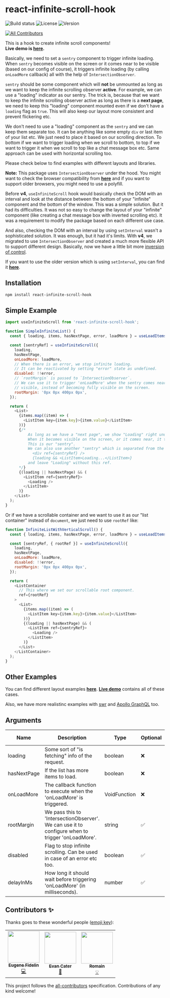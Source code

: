 # react-infinite-scroll-hook

![Build status](https://img.shields.io/github/actions/workflow/status/onderonur/react-infinite-scroll-hook/main.yml)
![License](https://img.shields.io/npm/l/react-infinite-scroll-hook)
![Version](https://img.shields.io/npm/v/react-infinite-scroll-hook)

<!-- ALL-CONTRIBUTORS-BADGE:START - Do not remove or modify this section -->
[![All Contributors](https://img.shields.io/badge/all_contributors-3-orange.svg?style=flat-square)](#contributors-)
<!-- ALL-CONTRIBUTORS-BADGE:END -->

This is a hook to create infinite scroll components!  
**Live demo is [here](https://onderonur.github.io/react-infinite-scroll-hook/).**

Basically, we need to set a `sentry` component to trigger infinite loading. When `sentry` becomes visible on the screen or it comes near to be visible (based on our config of course), it triggers infinite loading (by calling `onLoadMore` callback) all with the help of `IntersectionObserver`.

`sentry` should be some component which will **not** be unmounted as long as we want to keep the infinite scrolling observer **active**. For example, we can use a "loading" indicator as our sentry. The trick is, because that we want to keep the infinite scrolling observer active as long as there is a **next page**, we need to keep this "loading" component mounted even if we don't have a `loading` flag as `true`. This will also keep our layout more consistent and prevent flickering etc.

We don't need to use a "loading" component as the `sentry` and we can keep them separate too. It can be anything like some empty `div` or last item of your list etc. We just need to place it based on our scrolling direction. To bottom if we want to trigger loading when we scroll to bottom, to top if we want to trigger it when we scroll to top like a chat message box etc. Same approach can be used with horizontal scrolling too.

Please check below to find examples with different layouts and libraries.

**Note:** This package uses `IntersectionObserver` under the hood. You might want to check the browser compatibility from **[here](https://caniuse.com/intersectionobserver)** and if you want to support older browsers, you might need to use a polyfill.

Before **v4**, `useInfiniteScroll` hook would basically check the DOM with an interval and look at the distance between the bottom of your "infinite" component and the bottom of the window. This was a simple solution. But it had its difficulties. It was not so easy to change the layout of your "infinite" component (like creating a chat message box with inverted scrolling etc). It was a requirement to modify the package based on each different use case.

And also, checking the DOM with an interval by using `setInterval` wasn't a sophisticated solution. It was enough, but it had it's limits.
With **v4**, we migrated to use `IntersectionObserver` and created a much more flexible API to support different design. Basically, now we have a little bit more [inversion of control](https://kentcdodds.com/blog/inversion-of-control).

If you want to use the older version which is using `setInterval`, you can find it **[here](https://github.com/onderonur/react-infinite-scroll-hook/tree/v3)**.

## Installation

```sh
npm install react-infinite-scroll-hook
```

## Simple Example

```javascript
import useInfiniteScroll from 'react-infinite-scroll-hook';

function SimpleInfiniteList() {
  const { loading, items, hasNextPage, error, loadMore } = useLoadItems();

  const [sentryRef] = useInfiniteScroll({
    loading,
    hasNextPage,
    onLoadMore: loadMore,
    // When there is an error, we stop infinite loading.
    // It can be reactivated by setting "error" state as undefined.
    disabled: !!error,
    // `rootMargin` is passed to `IntersectionObserver`.
    // We can use it to trigger 'onLoadMore' when the sentry comes near to become
    // visible, instead of becoming fully visible on the screen.
    rootMargin: '0px 0px 400px 0px',
  });

  return (
    <List>
      {items.map((item) => (
        <ListItem key={item.key}>{item.value}</ListItem>
      ))}
      {/* 
          As long as we have a "next page", we show "Loading" right under the list.
          When it becomes visible on the screen, or it comes near, it triggers 'onLoadMore'.
          This is our "sentry".
          We can also use another "sentry" which is separated from the "Loading" component like:
            <div ref={sentryRef} />
            {loading && <ListItem>Loading...</ListItem>}
          and leave "Loading" without this ref.
      */}
      {(loading || hasNextPage) && (
        <ListItem ref={sentryRef}>
          <Loading />
        </ListItem>
      )}
    </List>
  );
}
```

Or if we have a scrollable container and we want to use it as our "list container" instead of `document`, we just need to use `rootRef` like:

```js
function InfiniteListWithVerticalScroll() {
  const { loading, items, hasNextPage, error, loadMore } = useLoadItems();

  const [sentryRef, { rootRef }] = useInfiniteScroll({
    loading,
    hasNextPage,
    onLoadMore: loadMore,
    disabled: !!error,
    rootMargin: '0px 0px 400px 0px',
  });

  return (
    <ListContainer
      // This where we set our scrollable root component.
      ref={rootRef}
    >
      <List>
        {items.map((item) => (
          <ListItem key={item.key}>{item.value}</ListItem>
        ))}
        {(loading || hasNextPage) && (
          <ListItem ref={sentryRef}>
            <Loading />
          </ListItem>
        )}
      </List>
    </ListContainer>
  );
}
```

## Other Examples

You can find different layout examples **[here](https://github.com/onderonur/react-infinite-scroll-hook/tree/master/example/examples)**. **[Live demo](https://onderonur.github.io/react-infinite-scroll-hook/)** contains all of these cases.

Also, we have more realistinc examples with [swr](https://github.com/onderonur/tmdb-explorer) and [Apollo GraphQL](https://github.com/onderonur/rick-and-morty-graphql) too.

## Arguments

| Name        | Description                                                                                      | Type         | Optional | Default Value |
| ----------- | ------------------------------------------------------------------------------------------------ | ------------ | -------- | ------------- |
| loading     | Some sort of "is fetching" info of the request.                                                  | boolean      | ❌       |               |
| hasNextPage | If the list has more items to load.                                                              | boolean      | ❌       |               |
| onLoadMore  | The callback function to execute when the 'onLoadMore' is triggered.                             | VoidFunction | ❌       |               |
| rootMargin  | We pass this to 'IntersectionObserver'. We can use it to configure when to trigger 'onLoadMore'. | string       | ✅       |               |
| disabled    | Flag to stop infinite scrolling. Can be used in case of an error etc too.                        | boolean      | ✅       |               |
| delayInMs   | How long it should wait before triggering 'onLoadMore' (in milliseconds).                        | number       | ✅       | 100           |

## Contributors ✨

Thanks goes to these wonderful people ([emoji key](https://allcontributors.org/docs/en/emoji-key)):

<!-- ALL-CONTRIBUTORS-LIST:START - Do not remove or modify this section -->
<!-- prettier-ignore-start -->
<!-- markdownlint-disable -->
<table>
  <tr>
    <td align="center"><a href="https://nl.linkedin.com/in/eugef"><img src="https://avatars0.githubusercontent.com/u/895071?v=4?s=100" width="100px;" alt=""/><br /><sub><b>Eugene Fidelin</b></sub></a><br /><a href="https://github.com/onderonur/react-infinite-scroll-hook/commits?author=eugef" title="Code">💻</a></td>
    <td align="center"><a href="https://github.com/Evanc123"><img src="https://avatars.githubusercontent.com/u/4010547?v=4?s=100" width="100px;" alt=""/><br /><sub><b>Evan Cater</b></sub></a><br /><a href="https://github.com/onderonur/react-infinite-scroll-hook/commits?author=Evanc123" title="Documentation">📖</a></td>
    <td align="center"><a href="https://github.com/groomain"><img src="https://avatars.githubusercontent.com/u/3601848?v=4?s=100" width="100px;" alt=""/><br /><sub><b>Romain</b></sub></a><br /><a href="#example-groomain" title="Examples">💡</a></td>
  </tr>
</table>

<!-- markdownlint-restore -->
<!-- prettier-ignore-end -->

<!-- ALL-CONTRIBUTORS-LIST:END -->

This project follows the [all-contributors](https://github.com/all-contributors/all-contributors) specification. Contributions of any kind welcome!
